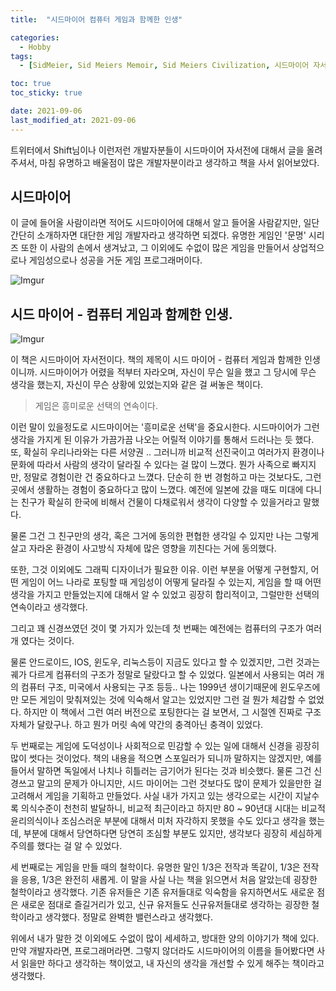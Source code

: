 ```yaml
---
title:  "시드마이어 컴퓨터 게임과 함께한 인생" 

categories:
  - Hobby
tags:
  - [SidMeier, Sid Meiers Memoir, Sid Meiers Civilization, 시드마이어 자서전, 시드마이어]

toc: true
toc_sticky: true

date: 2021-09-06
last_modified_at: 2021-09-06
---
```


트위터에서 Shift님이나 이런저런 개발자분들이 시드마이어 자서전에 대해서 글을 올려주셔서, 마침 유명하고 배울점이 많은 개발자분이라고 생각하고 책을 사서 읽어보았다. 

## 시드마이어 

이 글에 들어올 사람이라면 적어도 시드마이어에 대해서 알고 들어올 사람같지만, 일단 간단히 소개하자면 대단한 게임 개발자라고 생각하면 되겠다. 
유명한 게임인 '문명' 시리즈 또한 이 사람의 손에서 생겨났고, 그 이외에도 수없이 많은 게임을 만들어서 상업적으로나 게임성으로나 성공을 거둔 게임 프로그래머이다. 


![Imgur](https://i.imgur.com/O8IZxx4.jpeg)



## 시드 마이어 - 컴퓨터 게임과 함께한 인생. 

![Imgur](https://i.imgur.com/gqCXK8W.png)

이 책은 시드마이어 자서전이다. 책의 제목이 시드 마이어 - 컴퓨터 게임과 함께한 인생이니까. 시드마이어가 어렸을 적부터 자라오며, 자신이 무슨 일을 했고 그 당시에 무슨 생각을 했는지, 자신이 무슨 상황에 있었는지와 같은 걸 써놓은 책이다. 

>게임은 흥미로운 선택의 연속이다. 

이런 말이 있을정도로 시드마이어는 '흥미로운 선택'을 중요시한다. 시드마이어가 그런 생각을 가지게 된 이유가 가끔가끔 나오는 어릴적 이야기를 통해서 드러나는 듯 했다. 또, 확실히 우리나라와는 다른 서양권 .. 그러니까 비교적 선진국이고 여러가지 환경이나 문화에 따라서 사람의 생각이 달라질 수 있다는 걸 많이 느꼈다.
뭔가 사족으로 빠지지만, 정말로 경험이란 건 중요하다고 느꼈다. 단순히 한 번 경험하고 마는 것보다도, 그런 곳에서 생활하는 경험이 중요하다고 많이 느꼈다. 예전에 일본에 갔을 때도 미대에 다니는 친구가 확실히 한국에  비해서 건물이 다채로워서 생각이 다양할 수 있을거라고 말했다.

물론 그건 그 친구만의 생각, 혹은 그거에 동의한 편협한 생각일 수 있지만 나는 그렇게 살고 자라온 환경이 사고방식 자체에 많은 영향을 끼친다는 거에 동의했다. 

또한, 그것 이외에도 그래픽 디자이너가 필요한 이유. 이런 부분을 어떻게 구현할지, 어떤 게임이 어느 나라로 포팅할 때 게임성이 어떻게 달라질 수 있는지, 게임을 할 때 어떤 생각을 가지고 만들었는지에 대해서 알 수 있었고 굉장히 합리적이고, 그럴만한 선택의 연속이라고 생각했다. 

그리고 꽤 신경쓰였던 것이 몇 가지가 있는데 첫 번째는 예전에는 컴퓨터의 구조가 여러 개 였다는 것이다.

물론 안드로이드, IOS, 윈도우, 리눅스등이 지금도 있다고 할 수 있겠지만, 그런 것과는 궤가 다르게 컴퓨터의 구조가 정말로 달랐다고 할 수 있었다. 일본에서 사용되는 여러 개의 컴퓨터 구조, 미국에서 사용되는 구조 등등.. 나는 1999년 생이기때문에 윈도우즈에만 모든 게임이 맞춰져있는 것에 익숙해서 알고는 있었지만 
그런 걸 뭔가 체감할 수 없었다. 하지만 이 책에서 그런 여러 버전으로 포팅한다는 걸 보면서, 그 시절엔 진짜로 구조 자체가 달랐구나. 하고 뭔가 머릿 속에 약간의 충격아닌 충격이 있었다. 

두 번째로는 게임에 도덕성이나 사회적으로 민감할 수 있는 일에 대해서 신경을 굉장히 많이 썻다는 것이었다. 책의 내용을 적으면 스포일러가 되니까 말하지는 않겠지만, 예를 들어서 말하면 독일에서 나치나 히틀러는 금기어가 된다는 것과 비슷했다. 물론 그건 신경쓰고 말고의 문제가 아니지만,
시드 마이어는 그런 것보다도 많이 문제가 있을만한 걸 고려해서 게임을 기획하고 만들었다. 사실 내가 가지고 있는 생각으로는 시간이 지날수록 의식수준이 천천히 발달하니, 비교적 최근이라고 하지만 80 ~ 90년대 시대는 비교적 윤리의식이나 조심스러운 부분에 대해서 미처 자각하지 못했을 수도 있다고 생각을 했는데, 
부분에 대해서 당연하다면 당연히 조심할 부분도 있지만, 생각보다 굉장히 세심하게 주의를 했다는 걸 알 수 있었다.

세 번째로는 게임을 만들 때의 철학이다. 유명한 말인 1/3은 전작과 똑같이, 1/3은 전작을 응용, 1/3은 완전히 새롭게. 이 말을 사실 나는 책을 읽으면서 처음 알았는데 굉장한 철학이라고 생각했다. 기존 유저들은 기존 유저들대로 익숙함을 유지하면서도 새로운 점은 새로운 점대로 즐길거리가 있고, 신규 유저들도 신규유저들대로 
생각하는 굉장한 철학이라고 생각했다. 정말로 완벽한 밸런스라고 생각했다. 

위에서 내가 말한 것 이외에도 수없이 많이 세세하고, 방대한 양의 이야기가 책에 있다. 만약 개발자라면, 프로그래머라면. 그렇지 않더라도 시드마이어의 이름을 들어봤다면 사서 읽을만 하다고 생각하는 책이었고, 내 자신의 생각을 개선할 수 있게 해주는 책이라고 생각했다. 
